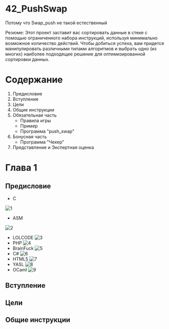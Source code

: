 # 42_PushSwap #

Потому что Swap_push не такой естественный

Резюме: Этот проект заставит вас сортировать данные в стеке с помощью ограниченного набора инструкций, используя минимально возможное количество действий. Чтобы добиться успеха, вам придется манипулировать различными типами алгоритмов и выбрать одно (из многих) наиболее подходящее решение для оптимизированной сортировки данных.

# Содержание #

1. Предисловие
2. Вступление 
3. Цели
4. Общие инструкции
5. Обязательная часть
    * Правила игры
    * Пример
    * Программа "push_swap"
6. Бонусная часть
    * Программа "Чекер"
7. Представление и Экспертная оценка

# Глава 1 #

## Предисловие ##

* C

![1](https://github.com/hashlyschool/42_PushSwap/blob/main/ImgForReadme/1.png)

* ASM

![2](https://github.com/hashlyschool/42_PushSwap/blob/main/ImgForReadme/2.png)
* LOLCODE
![3](https://github.com/hashlyschool/42_PushSwap/blob/main/ImgForReadme/3.png)
* PHP
![4](https://github.com/hashlyschool/42_PushSwap/blob/main/ImgForReadme/4.png)
* BrainFuck
![5](https://github.com/hashlyschool/42_PushSwap/blob/main/ImgForReadme/5.png)
* C#
![6](https://github.com/hashlyschool/42_PushSwap/blob/main/ImgForReadme/6.png)
* HTML5
![7](https://github.com/hashlyschool/42_PushSwap/blob/main/ImgForReadme/7.png)
* YASL
![8](https://github.com/hashlyschool/42_PushSwap/blob/main/ImgForReadme/8.png)
* OCaml
![9](https://github.com/hashlyschool/42_PushSwap/blob/main/ImgForReadme/9.png)


## Вступление ##

## Цели ##

## Общие инструкции ##
